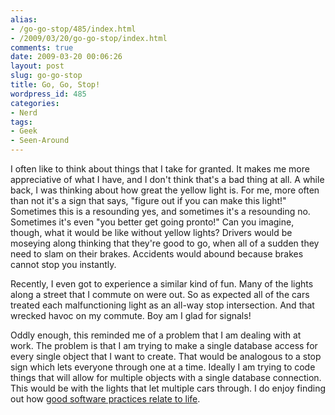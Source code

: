```yaml
---
alias:
- /go-go-stop/485/index.html
- /2009/03/20/go-go-stop/index.html
comments: true
date: 2009-03-20 00:06:26
layout: post
slug: go-go-stop
title: Go, Go, Stop!
wordpress_id: 485
categories:
- Nerd
tags:
- Geek
- Seen-Around
---
```


I often like to think about things that I take for granted.  It makes me more appreciative of what I have, and I don't think that's a bad thing at all.  A while back, I was thinking about how great the yellow light is.  For me, more often than not it's a sign that says, "figure out if you can make this light!"  Sometimes this is a resounding yes, and sometimes it's a resounding no.  Sometimes it's even "you better get going pronto!"  Can you imagine, though, what it would be like without yellow lights?  Drivers would be moseying along thinking that they're good to go, when all of a sudden they need to slam on their brakes.  Accidents would abound because brakes cannot stop you instantly.

Recently, I even got to experience a similar kind of fun.  Many of the lights along a street that I commute on were out.  So as expected all of the cars treated each malfunctioning light as an all-way stop intersection.  And that wrecked havoc on my commute.  Boy am I glad for signals!

Oddly enough, this reminded me of a problem that I am dealing with at work.  The problem is that I am trying to make a single database access for every single object that I want to create.  That would be analogous to a stop sign which lets everyone through one at a time.  Ideally I am trying to code things that will allow for multiple objects with a single database connection.  This would be with the lights that let multiple cars through.  I do enjoy finding out how [good software practices relate to life](http://www.goingthewongway.com/2007/08/21/how-good-programming-practices-help-in-real-life/).
